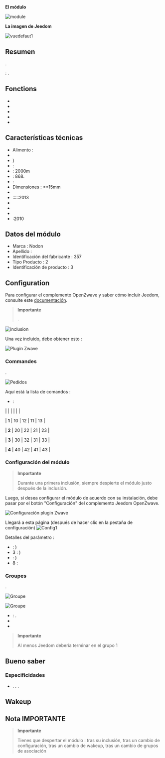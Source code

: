 # 

**El módulo**

![module](images/nodon.wallswitch/module.jpg)

**La imagen de Jeedom**

![vuedefaut1](images/nodon.wallswitch/vuedefaut1.jpg)

## Resumen

.

: .

## Fonctions

-   
-   
-   
-   
-   

## Características técnicas

-   Alimento : 
-   
-   )
-    : 
-    : 2000m
-    : 868.
-    : 
-   Dimensiones : **15mm
-   
-   :::::2013
-   
-   
-   
-   :2010

## Datos del módulo

-   Marca : Nodon
-   Apellido : 
-   Identificación del fabricante : 357
-   Tipo Producto : 2
-   Identificación de producto : 3

## Configuration

Para configurar el complemento OpenZwave y saber cómo incluir Jeedom, consulte este [documentación](https://doc.jeedom.com/es_ES/plugins/automation%20protocol/openzwave/).

> **Importante**
>
> .

![inclusion](images/nodon.wallswitch/inclusion.jpg)

Una vez incluido, debe obtener esto :

![Plugin Zwave](images/nodon.wallswitch/information.jpg)

### Commandes

.

![Pedidos](images/nodon.wallswitch/commandes.jpg)

Aquí está la lista de comandos :

-    : 


|         |           |      |     |    |

| **1**          | 10             | 12             | 11             | 13             |

| **2**          | 20             | 22             | 21             | 23             |

| **3**          | 30             | 32             | 31             | 33             |

| **4**          | 40             | 42             | 41             | 43             |


### Configuración del módulo

> **Importante**
>
> Durante una primera inclusión, siempre despierte el módulo justo después de la inclusión.

Luego, si desea configurar el módulo de acuerdo con su instalación, debe pasar por el botón "Configuración" del complemento Jeedom OpenZwave.

![Configuración plugin Zwave](images/plugin/bouton_configuration.jpg)

Llegará a esta página (después de hacer clic en la pestaña de configuración)
![Config1](images/nodon.wallswitch/config1.jpg)

Detalles del parámetro :

-    : )
-   3 : )
-    : )
-   8 : 

### Groupes

.

![Groupe](images/nodon.wallswitch/groupe.jpg)

![Groupe](images/nodon.wallswitch/groupe2.jpg)

-    : .
-   
-   

> **Importante**
>
> Al menos Jeedom debería terminar en el grupo 1

## Bueno saber

### Especificidades

-   . . .

## Wakeup



## Nota IMPORTANTE

> **Importante**
>
> Tienes que despertar el módulo : tras su inclusión, tras un cambio de configuración, tras un cambio de wakeup, tras un cambio de grupos de asociación
